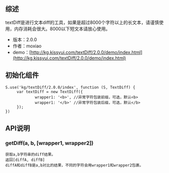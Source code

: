## 综述

textDiff是进行文本diff的工具，如果是超过8000个字符以上的长文本，请谨慎使用，内存消耗会很大。8000以下短文本请放心使用。

* 版本：2.0.0
* 作者：moxiao
* demo：[http://kg.kissyui.com/textDiff/2.0.0/demo/index.html](http://kg.kissyui.com/textDiff/2.0.0/demo/index.html)

## 初始化组件

    S.use('kg/textDiff/2.0.0/index', function (S, TextDiff) {
         var textDiff = new TextDiff({
                 wrapper1: '<b>', //异常字符包装前缀，可选，默认<b>
                 wrapper1: '</b>' //异常字符包装后缀，可选，默认</b>
         });
    })

## API说明

### getDiff(a, b, [wrapper1, wrapper2])
    获取a,b字符串的diff结果。
    返回[diffA, diffB]
    diffA和diffB是a,b对比的结果，不同的字符会用wrapper1和wrapper2包裹。

